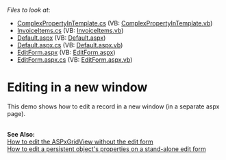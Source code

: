 <!-- default file list -->
*Files to look at*:

* [ComplexPropertyInTemplate.cs](./CS/WebSite/App_Code/Grid/Binding/ComplexPropertyInTemplate.cs) (VB: [ComplexPropertyInTemplate.vb](./VB/WebSite/App_Code/Grid/Binding/ComplexPropertyInTemplate.vb))
* [InvoiceItems.cs](./CS/WebSite/App_Code/Grid/Editing/InvoiceItems.cs) (VB: [InvoiceItems.vb](./VB/WebSite/App_Code/Grid/Editing/InvoiceItems.vb))
* [Default.aspx](./CS/WebSite/Default.aspx) (VB: [Default.aspx](./VB/WebSite/Default.aspx))
* [Default.aspx.cs](./CS/WebSite/Default.aspx.cs) (VB: [Default.aspx.vb](./VB/WebSite/Default.aspx.vb))
* [EditForm.aspx](./CS/WebSite/EditForm.aspx) (VB: [EditForm.aspx](./VB/WebSite/EditForm.aspx))
* [EditForm.aspx.cs](./CS/WebSite/EditForm.aspx.cs) (VB: [EditForm.aspx.vb](./VB/WebSite/EditForm.aspx.vb))
<!-- default file list end -->
# Editing in a new window


<p>This demo shows how to edit a record in a new window (in a separate aspx page). <br /><br /></p>
<p><strong>See Also:</strong><br /> <a href="https://www.devexpress.com/Support/Center/p/E2202">How to edit the ASPxGridView without the edit form</a><br /> <a href="https://www.devexpress.com/Support/Center/p/E1451">How to edit a persistent object's properties on a stand-alone edit form</a></p>

<br/>


